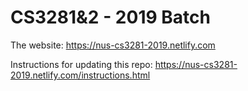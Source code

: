 # CS3281&2 - 2019 Batch

The website: https://nus-cs3281-2019.netlify.com

Instructions for updating this repo: https://nus-cs3281-2019.netlify.com/instructions.html
